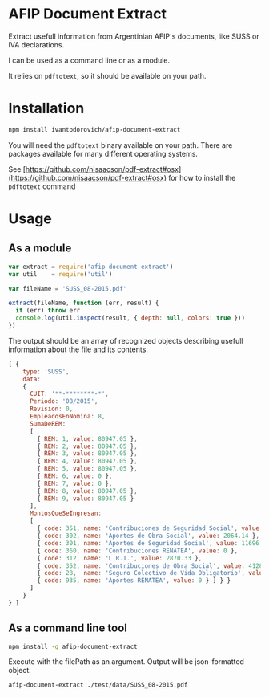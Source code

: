 # AFIP Document Extract

Extract usefull information from Argentinian AFIP's documents, like SUSS or IVA declarations.

I can be used as a command line or as a module.

It relies on `pdftotext`, so it should be available on your path.

# Installation
```bash
npm install ivantodorovich/afip-document-extract
```

You will need the `pdftotext` binary available on your path. There are packages available for many different operating systems.

See [https://github.com/nisaacson/pdf-extract#osx](https://github.com/nisaacson/pdf-extract#osx) for how to install the `pdftotext` command

# Usage

## As a module

```javascript
var extract = require('afip-document-extract')
var util    = require('util')

var fileName = 'SUSS_08-2015.pdf'

extract(fileName, function (err, result) {
  if (err) throw err
  console.log(util.inspect(result, { depth: null, colors: true }))
})
```

The output should be an array of recognized objects describing usefull information about the file and its contents.

```javascript
[ { 
    type: 'SUSS',
    data:
    {   
      CUIT: '**-********-*',
      Periodo: '08/2015',
      Revision: 0,
      EmpleadosEnNomina: 8,
      SumaDeREM: 
      [ 
        { REM: 1, value: 80947.05 },
        { REM: 2, value: 80947.05 },
        { REM: 3, value: 80947.05 },
        { REM: 4, value: 80947.05 },
        { REM: 5, value: 80947.05 },
        { REM: 6, value: 0 },
        { REM: 7, value: 0 },
        { REM: 8, value: 80947.05 },
        { REM: 9, value: 80947.05 } 
      ],
      MontosQueSeIngresan: 
      [ 
        { code: 351, name: 'Contribuciones de Seguridad Social', value: 14489.55 },
        { code: 302, name: 'Aportes de Obra Social', value: 2064.14 },
        { code: 301, name: 'Aportes de Seguridad Social', value: 11696.87 },
        { code: 360, name: 'Contribuciones RENATEA', value: 0 },
        { code: 312, name: 'L.R.T.', value: 2870.33 },
        { code: 352, name: 'Contribuciones de Obra Social', value: 4128.31 },
        { code: 28,  name: 'Seguro Colectivo de Vida Obligatorio', value: 32.8 },
        { code: 935, name: 'Aportes RENATEA', value: 0 } ] } } 
      ]
    }
} ]
```

## As a command line tool

```bash
npm install -g afip-document-extract
```

Execute with the filePath as an argument. Output will be json-formatted object.

```bash
afip-document-extract ./test/data/SUSS_08-2015.pdf
```
